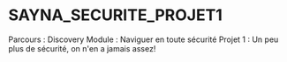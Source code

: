 # SAYNA_SECURITE_PROJET1
Parcours : Discovery
Module : Naviguer en toute sécurité
Projet 1 : Un peu plus de sécurité, on n'en a jamais assez!

